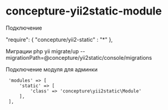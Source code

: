 # concepture-yii2static-module

    
Подключение

"require": {
    "concepture/yii2-static" : "*"
},
    

Миграции
 php yii migrate/up --migrationPath=@concepture/yii2static/console/migrations
 
Подключение модуля для админки

     'modules' => [
         'static' => [
             'class' => 'concepture\yii2static\Module'
         ],
     ],